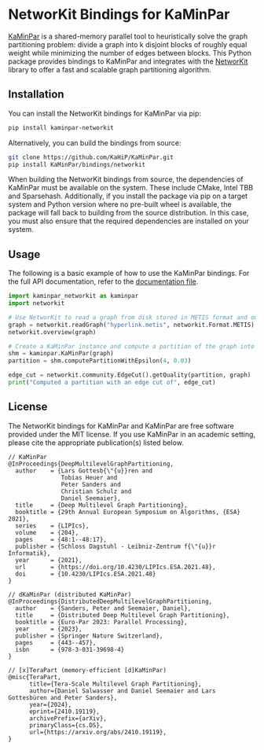 # NetworKit Bindings for KaMinPar

[KaMinPar](https://github.com/KaHIP/KaMinPar) is a shared-memory parallel tool to heuristically solve the graph partitioning problem: divide a graph into k disjoint blocks of roughly equal weight while minimizing the number of edges between blocks. This Python package provides bindings to KaMinPar and integrates with the [NetworKit](https://networkit.github.io/) library to offer a fast and scalable graph partitioning algorithm.

## Installation

You can install the NetworKit bindings for KaMinPar via pip:

```sh
pip install kaminpar-networkit
```

Alternatively, you can build the bindings from source:

```sh
git clone https://github.com/KaHiP/KaMinPar.git
pip install KaMinPar/bindings/networkit
```

When building the NetworKit bindings from source, the dependencies of KaMinPar must be available on the system. These include CMake, Intel TBB and Sparsehash. Additionally, if you install the package via pip on a target system and Python version where no pre-built wheel is available, the package will fall back to building from the source distribution. In this case, you must also ensure that the required dependencies are installed on your system.

## Usage

The following is a basic example of how to use the KaMinPar bindings. For the full API documentation, refer to the [documentation file](https://github.com/KaHIP/KaMinPar/blob/main/bindings/networkit/src/kaminpar_networkit/__init__.pyi).

```python
import kaminpar_networkit as kaminpar
import networkit

# Use NetworKit to read a graph from disk stored in METIS format and output statistics for the graph.
graph = networkit.readGraph("hyperlink.metis", networkit.Format.METIS)
networkit.overview(graph)

# Create a KaMinPar instance and compute a partition of the graph into four blocks using imbalance factor 3%.
shm = kaminpar.KaMinPar(graph)
partition = shm.computePartitionWithEpsilon(4, 0.03)

edge_cut = networkit.community.EdgeCut().getQuality(partition, graph)
print("Computed a partition with an edge cut of", edge_cut)
```

## License

The NetworKit bindings for KaMinPar and KaMinPar are free software provided under the MIT license. If you use KaMinPar in an academic setting, please cite the appropriate publication(s) listed below.

```
// KaMinPar
@InProceedings{DeepMultilevelGraphPartitioning,
  author    = {Lars Gottesb{\"{u}}ren and
               Tobias Heuer and
               Peter Sanders and
               Christian Schulz and
               Daniel Seemaier},
  title     = {Deep Multilevel Graph Partitioning},
  booktitle = {29th Annual European Symposium on Algorithms, {ESA} 2021},
  series    = {LIPIcs},
  volume    = {204},
  pages     = {48:1--48:17},
  publisher = {Schloss Dagstuhl - Leibniz-Zentrum f{\"{u}}r Informatik},
  year      = {2021},
  url       = {https://doi.org/10.4230/LIPIcs.ESA.2021.48},
  doi       = {10.4230/LIPIcs.ESA.2021.48}
}

// dKaMinPar (distributed KaMinPar)
@InProceedings{DistributedDeepMultilevelGraphPartitioning,
  author    = {Sanders, Peter and Seemaier, Daniel},
  title     = {Distributed Deep Multilevel Graph Partitioning},
  booktitle = {Euro-Par 2023: Parallel Processing},
  year      = {2023},
  publisher = {Springer Nature Switzerland},
  pages     = {443--457},
  isbn      = {978-3-031-39698-4}
}

// [x]TeraPart (memory-efficient [d]KaMinPar)
@misc{TeraPart,
      title={Tera-Scale Multilevel Graph Partitioning}, 
      author={Daniel Salwasser and Daniel Seemaier and Lars Gottesbüren and Peter Sanders},
      year={2024},
      eprint={2410.19119},
      archivePrefix={arXiv},
      primaryClass={cs.DS},
      url={https://arxiv.org/abs/2410.19119}, 
}
```
